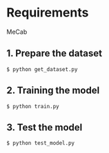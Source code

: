 # Requirements
MeCab
## 1. Prepare the dataset
<pre><code>$ python get_dataset.py</code></pre>
## 2. Training the model
<pre><code>$ python train.py</code></pre>
## 3. Test the model
<pre><code>$ python test_model.py</code></pre>
